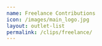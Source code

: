 ```yaml
---
name: Freelance Contributions
icon: /images/main_logo.jpg
layout: outlet-list
permalink: /clips/freelance/
---
```

